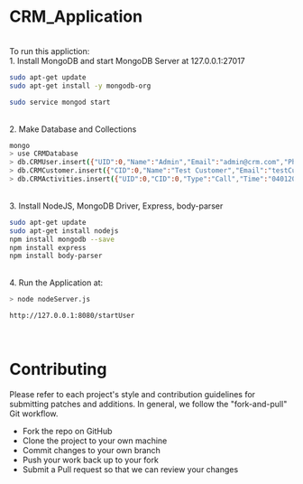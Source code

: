 # CRM_Application

<br>To run this appliction:
<br>1. Install MongoDB and start MongoDB Server at 127.0.0.1:27017
```bash
sudo apt-get update
sudo apt-get install -y mongodb-org
```
```bash
sudo service mongod start
```

<br>2. Make Database and Collections
```bash
mongo
> use CRMDatabase
> db.CRMUser.insert({"UID":0,"Name":"Admin","Email":"admin@crm.com","Phone":7945612309,"Password":"12345"})
> db.CRMCustomer.insert({"CID":0,"Name":"Test Customer","Email":"testCus@crm.com","Phone":8974561239,"Address":"Test Address, Test City, Test State, Test PinCode","Status":"Paid"})
> db.CRMActivities.insert({"UID":0,"CID":0,"Type":"Call","Time":"04012020 18:00:00","Desc":"Call for information","Next Act Desc":null,"Next Act Time":null})
```

<br>3. Install NodeJS, MongoDB Driver, Express, body-parser
```bash
sudo apt-get update
sudo apt-get install nodejs
npm install mongodb --save
npm install express
npm install body-parser
```
<br>4. Run the Application at:
```bash
> node nodeServer.js
```
```bash
http://127.0.0.1:8080/startUser
```
<br/>

# Contributing
Please refer to each project's style and contribution guidelines for submitting patches and additions. In general, we follow the "fork-and-pull" Git workflow.

- Fork the repo on GitHub
- Clone the project to your own machine
- Commit changes to your own branch
- Push your work back up to your fork
- Submit a Pull request so that we can review your changes
